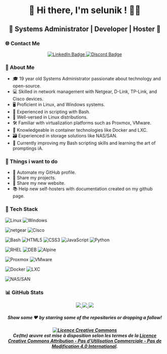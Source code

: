 <div align="center">

# 👋 Hi there, I'm selunik ! 👨‍💻
## 🌟 Systems Administrator | Developer | Hoster 🚀

</div>

<h3><b>🌐 Contact Me</b></h3>
                            
<div id="header" align="center">
	<div id="badges">
		<a href="https://www.linkedin.com/in/nathanael-leblondel-3b9991276">
			<img src="https://img.shields.io/badge/LinkedIn-blue?style=for-the-badge&logo=linkedin&logoColor=black&labelColor=yellow&color=006afe" alt="LinkedIn Badge"/>
		</a>
		<a href="https://discord.gg/Se3HN4pJW8">
			<img src="https://img.shields.io/badge/Discord-blue?style=for-the-badge&logo=Discord&logoColor=black&labelColor=yellow&color=006afe" alt="Discord Badge"/>
		</a>
	</div>
</div>
</hr>

### <b>📖 About Me</b>

- 🎓 19 year old Systems Administrator passionate about technology and open-source.
- 💻 Skilled in network management with Netgear, D-Link, TP-Link, and Cisco devices.
- 🖥️ Proficient in Linux, and Windows systems.
- 📜 Experienced in scripting with Bash.
- 🐧 Well-versed in Linux distributions.
- 🛠️ Familiar with virtualization platforms such as Proxmox, VMware.
- 🐳 Knowledgeable in container technologies like Docker and LXC.
- 🗃️ Experienced in storage solutions like NAS/SAN.
- 🌱 Currently improving my Bash scripting skills and learning the art of promptings iA.

### <b>🎯 Things i want to do</b>

- 🤖 Automate my GitHub profile.
- 🚀 Share my projects.
- 🔗 Share my new website.
- 📚 Help new self-hosters with documentation created on my github page.

### <b>🔧 Tech Stack</b>

![Linux](https://img.shields.io/badge/-Linux-333333?style=for-the-badge&logo=linux&logoColor=FCC624)
![Windows](https://img.shields.io/badge/-Windows-333333?style=for-the-badge&logo=windows&logoColor=0078D6)

![netgear](https://img.shields.io/badge/-netgear-333333?style=for-the-badge&logo=netgear&logoColor=00B388)
![Cisco](https://img.shields.io/badge/-Cisco-333333?style=for-the-badge&logo=cisco&logoColor=1BA0D7)

![Bash](https://img.shields.io/badge/-Bash-333333?style=for-the-badge&logo=gnu-bash&logoColor=4EAA25)
![HTML5](https://img.shields.io/badge/-HTML5-333333?style=for-the-badge&logo=HTML5&logoColor=4EAA25)
![CSS3](https://img.shields.io/badge/-CSS3-333333?style=for-the-badge&logo=CSS3&logoColor=4EAA25)
![JavaScript](https://img.shields.io/badge/-JavaScript-333333?style=for-the-badge&logo=JavaScript&logoColor=4EAA25)
![Python](https://img.shields.io/badge/-Python-333333?style=for-the-badge&logo=Python&logoColor=4EAA25)

![RHEL](https://img.shields.io/badge/-RHEL-333333?style=for-the-badge&logo=red-hat&logoColor=EE0000)
![DEB](https://img.shields.io/badge/-DEB-333333?style=for-the-badge&logo=debian&logoColor=A81D33)
![Alpine](https://img.shields.io/badge/-Alpine-333333?style=for-the-badge&logo=alpine-linux&logoColor=0D597F)

![Proxmox](https://img.shields.io/badge/-Proxmox-333333?style=for-the-badge&logo=proxmox&logoColor=E57000)
![VMware](https://img.shields.io/badge/-VMware-333333?style=for-the-badge&logo=vmware&logoColor=607078)

![Docker](https://img.shields.io/badge/-Docker-333333?style=for-the-badge&logo=docker&logoColor=2496ED)
![LXC](https://img.shields.io/badge/-LXC-333333?style=for-the-badge&logo=lxc&logoColor=ED872D)

![NAS/SAN](https://img.shields.io/badge/-NAS/SAN-333333?style=for-the-badge&logoColor=569A31)


<h3><b>📊 GitHub Stats</b></h3>

<p align="center">
<a href="https://github.com/selunik">
  <img src="https://github-readme-stats.vercel.app/api?username=selunik&rank_icon=github&theme=transparent"/>
  <img src="https://github-profile-summary-cards.vercel.app/api/cards/productive-time?username=selunik&theme=transparent&utcOffset=1"/>
  <img src="https://github-profile-summary-cards.vercel.app/api/cards/profile-details?username=selunik&theme=transparent"/>
</a>
</p>


<h5 align=center>Show some ❤️ by starring some of the repositories or dropping a follow!</h5>

<h5 align=center><a rel="license" href="http://creativecommons.org/licenses/by-nc-nd/4.0/"><img alt="Licence Creative Commons" style="border-width:0" src="https://i.creativecommons.org/l/by-nc-nd/4.0/88x31.png" /></a><br />Ce(tte) œuvre est mise à disposition selon les termes de la <a rel="license" href="http://creativecommons.org/licenses/by-nc-nd/4.0/">Licence Creative Commons Attribution - Pas d&#39;Utilisation Commerciale - Pas de Modification 4.0 International</a>.</h5>
